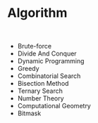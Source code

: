 # Algorithm

<br>

- Brute-force
- Divide And Conquer
- Dynamic Programming
- Greedy
- Combinatorial Search
- Bisection Method
- Ternary Search
- Number Theory
- Computational Geometry
- Bitmask
